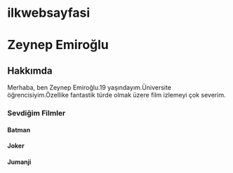 # ilkwebsayfasi
<h1>Zeynep Emiroğlu</h1>
<h2>Hakkımda</h2>
<p>Merhaba, ben Zeynep Emiroğlu.19 yaşındayım.Üniversite öğrencisiyim.Özellike fantastik türde olmak üzere film izlemeyi çok severim.</p>
<h3>Sevdiğim Filmler</h3>
<h4>Batman</h4>
<h4>Joker</h4>
<h4>Jumanji</h4>
